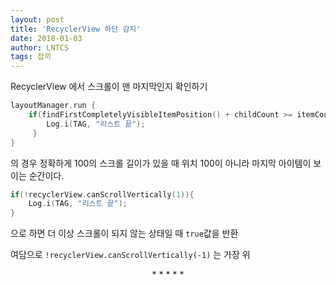 ```yaml
---
layout: post
title: 'RecyclerView 하단 감지'
date: 2018-01-03
author: LNTCS
tags: 잡끼
---
```


RecyclerView 에서 스크롤이 맨 마지막인지 확인하기
```kotlin
layoutManager.run {
	if(findFirstCompletelyVisibleItemPosition() + childCount >= itemCount){
		Log.i(TAG, "리스트 끝");
	 }
}
```
의 경우 정확하게 100의 스크롤 길이가 있을 때 위치 100이 아니라 마지막 아이템이 보이는 순간이다.

```kotlin
if(!recyclerView.canScrollVertically(1)){
	Log.i(TAG, "리스트 끝");
}
```
으로 하면 더 이상 스크롤이 되지 않는 상태일 때 `true`값을 반환


여담으로 `!recyclerView.canScrollVertically(-1)` 는 가장 위
<center>* * * * *</center>
